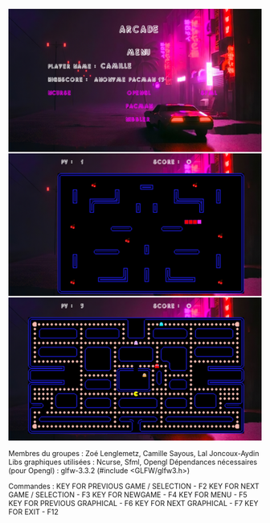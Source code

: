 ![Menu](https://github.com/CamilleSA/Arcade-Epitech/blob/master/assets/ArcadeMenu.png "Menu")
![Nibbler](https://github.com/CamilleSA/Arcade-Epitech/blob/master/assets/NibblerArcade.png "Nibbler")
![Pacman](https://github.com/CamilleSA/Arcade-Epitech/blob/master/assets/Pacman.png "Pacman")

Membres du groupes : Zoé Lenglemetz, Camille Sayous, Lal Joncoux-Aydin
Libs graphiques utilisées : Ncurse, Sfml, Opengl
Dépendances nécessaires (pour Opengl) : glfw-3.3.2   (#include <GLFW/glfw3.h>)

Commandes :
KEY FOR PREVIOUS GAME / SELECTION  - F2
KEY FOR NEXT GAME / SELECTION      - F3
KEY FOR NEWGAME                    - F4
KEY FOR MENU                       - F5
KEY FOR PREVIOUS GRAPHICAL         - F6
KEY FOR NEXT GRAPHICAL             - F7
KEY FOR EXIT                       - F12
